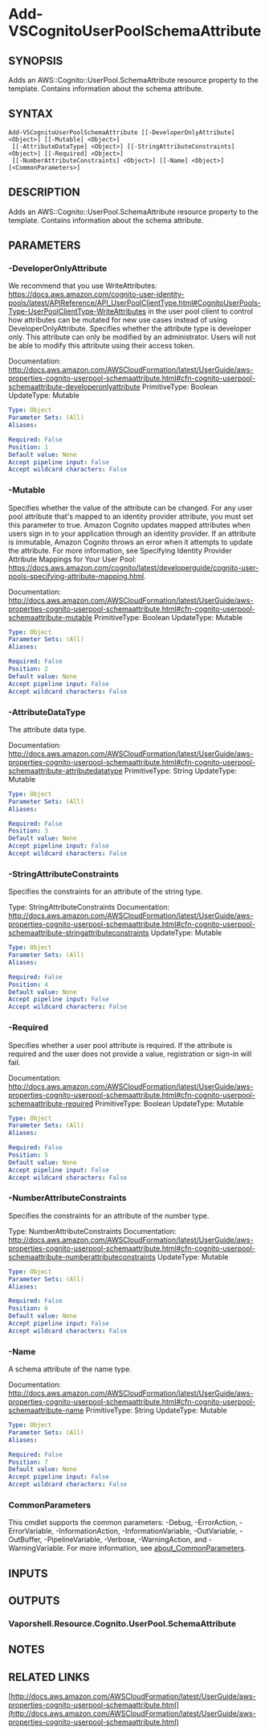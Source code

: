 # Add-VSCognitoUserPoolSchemaAttribute

## SYNOPSIS
Adds an AWS::Cognito::UserPool.SchemaAttribute resource property to the template.
Contains information about the schema attribute.

## SYNTAX

```
Add-VSCognitoUserPoolSchemaAttribute [[-DeveloperOnlyAttribute] <Object>] [[-Mutable] <Object>]
 [[-AttributeDataType] <Object>] [[-StringAttributeConstraints] <Object>] [[-Required] <Object>]
 [[-NumberAttributeConstraints] <Object>] [[-Name] <Object>] [<CommonParameters>]
```

## DESCRIPTION
Adds an AWS::Cognito::UserPool.SchemaAttribute resource property to the template.
Contains information about the schema attribute.

## PARAMETERS

### -DeveloperOnlyAttribute
We recommend that you use WriteAttributes: https://docs.aws.amazon.com/cognito-user-identity-pools/latest/APIReference/API_UserPoolClientType.html#CognitoUserPools-Type-UserPoolClientType-WriteAttributes in the user pool client to control how attributes can be mutated for new use cases instead of using DeveloperOnlyAttribute.
Specifies whether the attribute type is developer only.
This attribute can only be modified by an administrator.
Users will not be able to modify this attribute using their access token.

Documentation: http://docs.aws.amazon.com/AWSCloudFormation/latest/UserGuide/aws-properties-cognito-userpool-schemaattribute.html#cfn-cognito-userpool-schemaattribute-developeronlyattribute
PrimitiveType: Boolean
UpdateType: Mutable

```yaml
Type: Object
Parameter Sets: (All)
Aliases:

Required: False
Position: 1
Default value: None
Accept pipeline input: False
Accept wildcard characters: False
```

### -Mutable
Specifies whether the value of the attribute can be changed.
For any user pool attribute that's mapped to an identity provider attribute, you must set this parameter to true.
Amazon Cognito updates mapped attributes when users sign in to your application through an identity provider.
If an attribute is immutable, Amazon Cognito throws an error when it attempts to update the attribute.
For more information, see Specifying Identity Provider Attribute Mappings for Your User Pool: https://docs.aws.amazon.com/cognito/latest/developerguide/cognito-user-pools-specifying-attribute-mapping.html.

Documentation: http://docs.aws.amazon.com/AWSCloudFormation/latest/UserGuide/aws-properties-cognito-userpool-schemaattribute.html#cfn-cognito-userpool-schemaattribute-mutable
PrimitiveType: Boolean
UpdateType: Mutable

```yaml
Type: Object
Parameter Sets: (All)
Aliases:

Required: False
Position: 2
Default value: None
Accept pipeline input: False
Accept wildcard characters: False
```

### -AttributeDataType
The attribute data type.

Documentation: http://docs.aws.amazon.com/AWSCloudFormation/latest/UserGuide/aws-properties-cognito-userpool-schemaattribute.html#cfn-cognito-userpool-schemaattribute-attributedatatype
PrimitiveType: String
UpdateType: Mutable

```yaml
Type: Object
Parameter Sets: (All)
Aliases:

Required: False
Position: 3
Default value: None
Accept pipeline input: False
Accept wildcard characters: False
```

### -StringAttributeConstraints
Specifies the constraints for an attribute of the string type.

Type: StringAttributeConstraints
Documentation: http://docs.aws.amazon.com/AWSCloudFormation/latest/UserGuide/aws-properties-cognito-userpool-schemaattribute.html#cfn-cognito-userpool-schemaattribute-stringattributeconstraints
UpdateType: Mutable

```yaml
Type: Object
Parameter Sets: (All)
Aliases:

Required: False
Position: 4
Default value: None
Accept pipeline input: False
Accept wildcard characters: False
```

### -Required
Specifies whether a user pool attribute is required.
If the attribute is required and the user does not provide a value, registration or sign-in will fail.

Documentation: http://docs.aws.amazon.com/AWSCloudFormation/latest/UserGuide/aws-properties-cognito-userpool-schemaattribute.html#cfn-cognito-userpool-schemaattribute-required
PrimitiveType: Boolean
UpdateType: Mutable

```yaml
Type: Object
Parameter Sets: (All)
Aliases:

Required: False
Position: 5
Default value: None
Accept pipeline input: False
Accept wildcard characters: False
```

### -NumberAttributeConstraints
Specifies the constraints for an attribute of the number type.

Type: NumberAttributeConstraints
Documentation: http://docs.aws.amazon.com/AWSCloudFormation/latest/UserGuide/aws-properties-cognito-userpool-schemaattribute.html#cfn-cognito-userpool-schemaattribute-numberattributeconstraints
UpdateType: Mutable

```yaml
Type: Object
Parameter Sets: (All)
Aliases:

Required: False
Position: 6
Default value: None
Accept pipeline input: False
Accept wildcard characters: False
```

### -Name
A schema attribute of the name type.

Documentation: http://docs.aws.amazon.com/AWSCloudFormation/latest/UserGuide/aws-properties-cognito-userpool-schemaattribute.html#cfn-cognito-userpool-schemaattribute-name
PrimitiveType: String
UpdateType: Mutable

```yaml
Type: Object
Parameter Sets: (All)
Aliases:

Required: False
Position: 7
Default value: None
Accept pipeline input: False
Accept wildcard characters: False
```

### CommonParameters
This cmdlet supports the common parameters: -Debug, -ErrorAction, -ErrorVariable, -InformationAction, -InformationVariable, -OutVariable, -OutBuffer, -PipelineVariable, -Verbose, -WarningAction, and -WarningVariable. For more information, see [about_CommonParameters](http://go.microsoft.com/fwlink/?LinkID=113216).

## INPUTS

## OUTPUTS

### Vaporshell.Resource.Cognito.UserPool.SchemaAttribute
## NOTES

## RELATED LINKS

[http://docs.aws.amazon.com/AWSCloudFormation/latest/UserGuide/aws-properties-cognito-userpool-schemaattribute.html](http://docs.aws.amazon.com/AWSCloudFormation/latest/UserGuide/aws-properties-cognito-userpool-schemaattribute.html)


